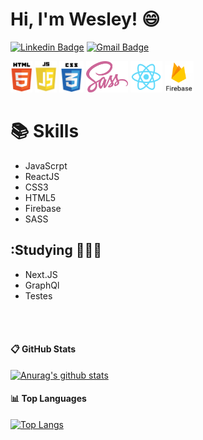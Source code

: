 # Hi, I'm Wesley! :smile:

[![Linkedin Badge](https://img.shields.io/badge/-WesleyCamara-blue?style=flat-square&logo=Linkedin&logoColor=white&link=https://www.linkedin.com/in/wesleycamara/)](https://www.linkedin.com/in/wesleycamara/)
[![Gmail Badge](https://img.shields.io/badge/-wesleycamara.dev-c14438?style=flat-square&logo=Gmail&logoColor=white&link=mailto:wesleycamara.dev@gmail.com)](mailto:wesleycamara.dev@gmail.com)



<p>
  <img title="HTML5" height="50" src="https://github.com/WesleyCamara/WesleyCamara/blob/main/images/html5.png">
  <img title="JAVASCRIPT" height="50" src="https://github.com/WesleyCamara/WesleyCamara/blob/main/images/js.jpg">
  <img title="CSS3" height="50" src="https://github.com/WesleyCamara/WesleyCamara/blob/main/images/css3.png">
  <img title="SASS" height="50" src="https://github.com/WesleyCamara/WesleyCamara/blob/main/images/sass.png">
  <img title="REACTJS" height="50" src="https://github.com/WesleyCamara/WesleyCamara/blob/main/images/reactjs.png">
  <img title="FIREBASE" height="50" src="https://github.com/WesleyCamara/WesleyCamara/blob/main/images/firebase.png">

</p>

# :books: Skills

- JavaScrpt
- ReactJS
- CSS3
- HTML5
- Firebase
- SASS

## :Studying 🚀🚀🚀

- Next.JS
- GraphQl
- Testes

<br/>

<br/>

#### :clipboard: GitHub Stats

[![Anurag's github stats](https://github-readme-stats.vercel.app/api?username=WesleyCamara&show_icons=true&theme=dracula)](https://github.com/WesleyCamara/github-readme-stats)

#### :bar_chart: Top Languages

[![Top Langs](https://github-readme-stats.vercel.app/api/top-langs/?username=WesleyCamara&count_private=true&theme=dracula&layout=compact&langs_count=10)](https://github.com/anuraghazra/github-readme-stats)
